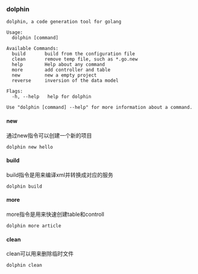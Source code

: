 ### dolphin 

```shell
dolphin, a code generation tool for golang

Usage:
  dolphin [command]

Available Commands:
  build       build from the configuration file
  clean       remove temp file, such as *.go.new
  help        Help about any command
  more        add controller and table
  new         new a empty project
  reverse     inversion of the data model

Flags:
  -h, --help   help for dolphin

Use "dolphin [command] --help" for more information about a command.
```

#### new
通过new指令可以创建一个新的项目

```shell
dolphin new hello
```
#### build
build指令是用来编译xml并转换成对应的服务
```shell
dolphin build
```
#### more
more指令是用来快速创建table和controll
```shell
dolphin more article
```

#### clean
clean可以用来删除临时文件
```shell
dolphin clean
```